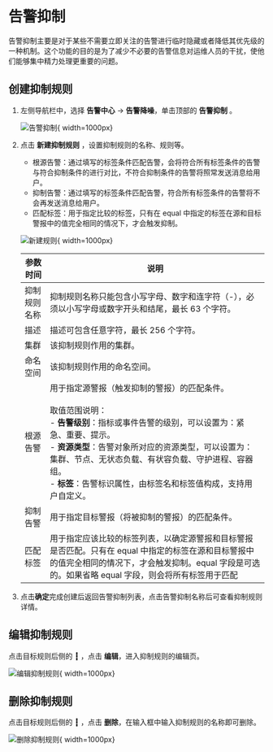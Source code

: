 # 告警抑制

告警抑制主要是对于某些不需要立即关注的告警进行临时隐藏或者降低其优先级的一种机制。这个功能的目的是为了减少不必要的告警信息对运维人员的干扰，使他们能够集中精力处理更重要的问题。

## 创建抑制规则

1. 左侧导航栏中，选择 **告警中心** -> **告警降噪**，单击顶部的 **告警抑制** 。

    ![告警抑制](../../images/inhibition01.png){ width=1000px}

2. 点击 **新建抑制规则** ，设置抑制规则的名称、规则等。

    - 根源告警：通过填写的标签条件匹配告警，会将符合所有标签条件的告警与符合抑制条件的进行对比，不符合抑制条件的告警将照常发送消息给用户。
    - 抑制告警：通过填写的标签条件匹配告警，符合所有标签条件的告警将不会再发送消息给用户。
    - 匹配标签：用于指定比较的标签，只有在 equal 中指定的标签在源和目标警报中的值完全相同的情况下，才会触发抑制。

    ![新建规则](../../images/inhibition02.png){ width=1000px}

    | 参数时间 | 说明 |
    | ---- | ---- |
    | 抑制规则名称 | 抑制规则名称只能包含小写字母、数字和连字符（-），必须以小写字母或数字开头和结尾，最长 63 个字符。 |
    | 描述 | 描述可包含任意字符，最长 256 个字符。 |
    | 集群 | 该抑制规则作用的集群。 |
    | 命名空间 | 该抑制规则作用的命名空间。 |
    | 根源告警 | 用于指定源警报（触发抑制的警报）的匹配条件。<br /><br />取值范围说明： <br /> - **告警级别**：指标或事件告警的级别，可以设置为：紧急、重要、提示。<br /> - **资源类型**：告警对象所对应的资源类型，可以设置为：集群、节点、无状态负载、有状容负载、守护进程、容器组。<br /> - **标签**：告警标识属性，由标签名和标签值构成，支持用户自定义。 |
    | 抑制告警 | 用于指定目标警报（将被抑制的警报）的匹配条件。 |
    | 匹配标签 | 用于指定应该比较的标签列表，以确定源警报和目标警报是否匹配。只有在 equal 中指定的标签在源和目标警报中的值完全相同的情况下，才会触发抑制。equal 字段是可选的。如果省略 equal 字段，则会将所有标签用于匹配 |

3. 点击**确定**完成创建后返回告警抑制列表，点击告警抑制名称后可查看抑制规则详情。

## 编辑抑制规则

点击目标规则后侧的 **┇** ，点击 **编辑**，进入抑制规则的编辑页。

![编辑抑制规则](../../images/inhibition03.png){ width=1000px}

## 删除抑制规则

点击目标规则后侧的 **┇** ，点击 **删除**，在输入框中输入抑制规则的名称即可删除。

![删除抑制规则](../../images/inhibition04.png){ width=1000px}
